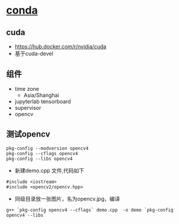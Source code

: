 # [conda](https://github.com/chaiyd/docker/tree/master/conda)

## cuda
- https://hub.docker.com/r/nvidia/cuda
- 基于cuda-devel

## 组件
- time zone
  - Asia/Shanghai
- jupyterlab tensorboard
- supervisor
- opencv 

## 测试opencv
```
pkg-config --modversion opencv4
pkg-config --cflags opencv4
pkg-config --libs opencv4
```

- 新建demo.cpp 文件,代码如下
```
#include <iostream>
#include <opencv2/opencv.hpp>

```
- 同级目录放一张图片，名为opencv.jpg，编译
```
g++ `pkg-config opencv4 --cflags` demo.cpp  -o demo `pkg-config opencv4 --libs`
```

